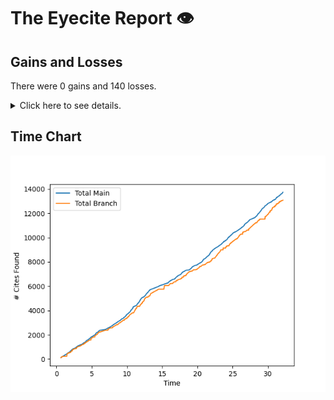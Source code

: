 # The Eyecite Report :eye:



Gains and Losses
---------
There were 0 gains and 140 losses.

<details>
<summary>Click here to see details.</summary>

|    |   ID |   GAIN | LOSS                      |   OPINION_ID |   -- |
|---:|-----:|-------:|:--------------------------|-------------:|-----:|
|  0 |    5 |        | 49 FR 34456               |      4606371 |      |
|  1 |   10 |        | 9 S.W.3d at 814           |      4678352 |      |
|  2 |   10 |        | Thompson, 9               |      4678352 |      |
|  3 |  115 |        | 86 N. Y. Supplement, 1003 |      5605989 |      |
|  4 |  115 |        | 57 N. Y. Supplement, 372  |      5605989 |      |
|  5 |  119 |        | 168 SE2d 171              |      5633658 |      |
|  6 |  119 |        | 40 SE2d 103               |      5633658 |      |
|  7 |  119 |        | 46 NW2d 811               |      5633658 |      |
|  8 |  119 |        | 20 NE2d 982               |      5633658 |      |
|  9 |  119 |        | 205 NE2d 1                |      5633658 |      |
| 10 |  119 |        | 176 SE2d 268              |      5633658 |      |
| 11 |  121 |        | 13 Pac. (2d) 1068         |      5651197 |      |
| 12 |  233 |        | Thompson, 224             |      2663630 |      |
| 13 |  233 |        | 224 F.R.D. 236            |      2663630 |      |
| 14 |  283 |        | 241 SE2d 261              |      1309369 |      |
| 15 |  283 |        | 254 SE2d 838              |      1309369 |      |
| 16 |  283 |        | 119 SE2d 691              |      1309369 |      |
| 17 |  283 |        | 247 SE2d 203              |      1309369 |      |
| 18 |  283 |        | 242 SE2d 41               |      1309369 |      |
| 19 |  283 |        | 246 SE2d 475              |      1309369 |      |
| 20 |  284 |        | 349 SE2d 361              |      1341018 |      |
| 21 |  284 |        | 371 SE2d 914              |      1341018 |      |
| 22 |  284 |        | 350 SE2d 29               |      1341018 |      |
| 23 |  284 |        | 279 SE2d 289              |      1341018 |      |
| 24 |  284 |        | 309 SE2d 867              |      1341018 |      |
| 25 |  284 |        | 367 SE2d 277              |      1341018 |      |
| 26 |  284 |        | 335 SE2d 303              |      1341018 |      |
| 27 |  375 |        | Thompson, 452             |      1308185 |      |
| 28 |  375 |        | 220 SE2d 264              |      1308185 |      |
| 29 |  375 |        | 187 SE2d 831              |      1308185 |      |
| 30 |  375 |        | 213 SE2d 531              |      1308185 |      |
| 31 |  375 |        | 77 SE2d 511               |      1308185 |      |
| 32 |  375 |        | 263 SE2d 916              |      1308185 |      |
| 33 |  375 |        | 60 SE2d 173               |      1308185 |      |
| 34 |  375 |        | 27 SE2d 659               |      1308185 |      |
| 35 |  375 |        | 208 SE2d 5                |      1308185 |      |
| 36 |  375 |        | 444 NE2d 1071             |      1308185 |      |
| 37 |  375 |        | 27 SE2d 375               |      1308185 |      |
| 38 |  383 |        | 266 SE2d 185              |      1343025 |      |
| 39 |  401 |        | Thompson, 519             |      1054699 |      |
| 40 |  408 |        | 50 FR 1912                |      1610180 |      |
| 41 |  408 |        | 47 FR 5752                |      1610180 |      |
| 42 |  409 |        | Thompson, 60              |      3018014 |      |
| 43 |  409 |        | 60 F.3d 514               |      3018014 |      |
| 44 |  432 |        | 80 SE2d 387               |      1433305 |      |
| 45 |  432 |        | 150 NE2d 100              |      1433305 |      |
| 46 |  553 |        | 766 NW2d 300              |      4295146 |      |
| 47 |  553 |        | 647 NW2d 508              |      4295146 |      |
| 48 |  553 |        | 631 NW2d 686              |      4295146 |      |
| 49 |  553 |        | 869 NW2d 612              |      4295146 |      |
| 50 |  553 |        | 760 NW2d 217              |      4295146 |      |

</details>


Time Chart
---------
![image](https://raw.githubusercontent.com/flooie/pingme/artifacts/benchmark/pr13-chart.png)
